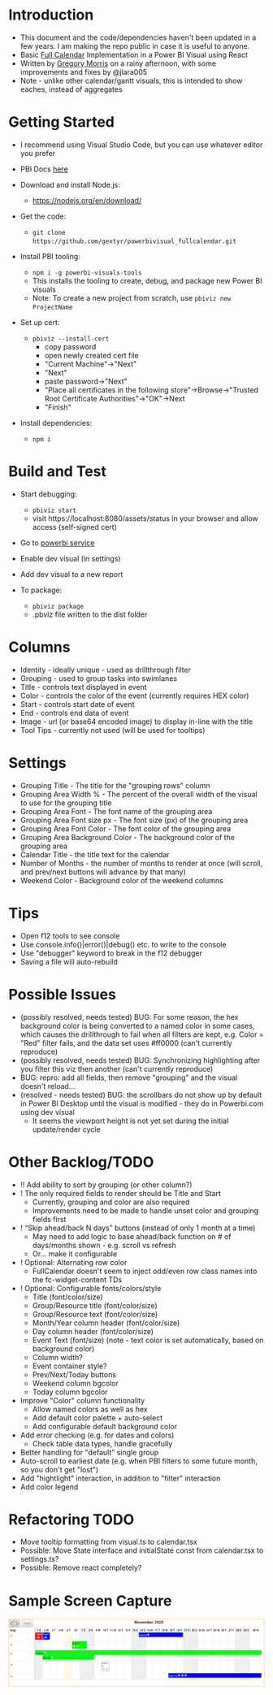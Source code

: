 # Introduction 
* This document and the code/dependencies haven't been updated in a few years.  I am making the repo public in case it is useful to anyone.
* Basic [Full Calendar](https://fullcalendar.io/) Implementation in a Power BI Visual using React
* Written by [Gregory Morris](mailto:gmorris@microsoft.com) on a rainy afternoon, with some improvements and fixes by @jlara005
* Note - unlike other calendar/gantt visuals, this is intended to show eaches, instead of aggregates

# Getting Started
* I recommend using Visual Studio Code, but you can use whatever editor you prefer

* PBI Docs [here](https://docs.microsoft.com/en-us/power-bi/developer/visuals/develop-circle-card)
* Download and install Node.js:
    * https://nodejs.org/en/download/
* Get the code: 
    * ```git clone https://github.com/gextyr/powerbivisual_fullcalendar.git```
* Install PBI tooling:
    * ```npm i -g powerbi-visuals-tools```
    * This installs the tooling to create, debug, and package new Power BI visuals
    * Note: To create a new project from scratch, use ```pbiviz new ProjectName```

* Set up cert: 
    * ```pbiviz --install-cert```
        * copy password
        * open newly created cert file
        * "Current Machine"->"Next"
        * "Next"
        * paste password->"Next"
        * "Place all certificates in the following store"->Browse->"Trusted Root Certificate Authorities"->"OK"->Next
        * "Finish"

* Install dependencies:
    * ```npm i```

# Build and Test
* Start debugging:
    * ```pbiviz start```
    * visit https://localhost:8080/assets/status in your browser and allow access (self-signed cert)

* Go to [powerbi service](https://www.powerbi.com)
* Enable dev visual (in settings)
* Add dev visual to a new report

* To package:
    * ```pbiviz package```
    * .pbviz file written to the dist folder

# Columns
* Identity - ideally unique - used as drillthrough filter
* Grouping - used to group tasks into swimlanes
* Title - controls text displayed in event
* Color - controls the color of the event (currently requires HEX color)
* Start - controls start date of event
* End - controls end data of event
* Image - url (or base64 encoded image) to display in-line with the title
* Tool Tips - currently not used (will be used for tooltips)

# Settings
* Grouping Title - The title for the "grouping rows" column
* Grouping Area Width % - The percent of the overall width of the visual to use for the grouping title
* Grouping Area Font - The font name of the grouping area
* Grouping Area Font size px - The font size (px) of the grouping area
* Grouping Area Font Color - The font color of the grouping area
* Grouping Area Background Color - The background color of the grouping area
* Calendar Title - the title text for the calendar
* Number of Months - the number of months to render at once (will scroll, and prev/next buttons will advance by that many)
* Weekend Color - Background color of the weekend columns

# Tips
* Open f12 tools to see console
* Use console.info()|error()|debug() etc. to write to the console
* Use "debugger" keyword to break in the f12 debugger
* Saving a file will auto-rebuild

# Possible Issues
* (possibly resolved, needs tested) BUG: For some reason, the hex background color is being converted to a named color in some cases, which causes the drillthrough to fail when all filters are kept, e.g. Color = "Red" filter fails, and the data set uses #ff0000 (can't currently reproduce)
* (possibly resolved, needs tested) BUG: Synchronizing highlighting after you filter this viz then another (can't currently reproduce)
* BUG: repro: add all fields, then remove "grouping" and the visual doesn't reload... 
* (resolved - needs tested) BUG: the scrollbars do not show up by default in Power BI Desktop until the visual is modified - they do in Powerbi.com using dev visual
    * It seems the viewport height is not yet set during the initial update/render cycle

# Other Backlog/TODO
* !! Add ability to sort by grouping (or other column?)
* ! The only required fields to render should be Title and Start
    * Currently, grouping and color are also required 
    * Improvements need to be made to handle unset color and grouping fields first
* ! “Skip ahead/back N days” buttons (instead of only 1 month at a time)
    * May need to add logic to base ahead/back function on # of days/months shown - e.g. scroll vs refresh
    * Or... make it configurable
* ! Optional: Alternating row color
    * FullCalendar doesn't seem to inject odd/even row class names into the fc-widget-content TDs
* ! Optional: Configurable fonts/colors/style
    * Title (font/color/size)
    * Group/Resource title (font/color/size)
    * Group/Resource text (font/color/size)
    * Month/Year column header (font/color/size)
    * Day column header (font/color/size)
    * Event Text  (font/size) (note - text color is set automatically, based on background color)
    * Column width?
    * Event container style?
    * Prev/Next/Today buttons
    * Weekend column bgcolor
    * Today column bgcolor
* Improve "Color" column functionality
    * Allow named colors as well as hex
    * Add default color palette + auto-select
    * Add configurable default background color
* Add error checking (e.g. for dates and colors)
    * Check table data types, handle gracefully
* Better handling for "default" single group
* Auto-scroll to earliest date (e.g. when PBI filters to some future month, so you don't get "lost")
* Add "hightlight" interaction, in addition to "filter" interaction
* Add color legend

# Refactoring TODO
* Move tooltip formatting from visual.ts to calendar.tsx
* Possible: Move State interface and initialState const from calendar.tsx to settings.ts?
* Possible: Remove react completely?

# Sample Screen Capture
![30 day gridview screen capture](/assets/screenshot.png)

